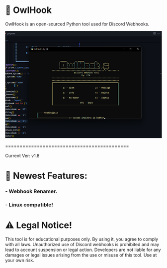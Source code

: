 # 🦉 OwlHook
OwlHook is an open-sourced Python tool used for Discord Webhooks.

![Image Alt](https://github.com/3elk/OwlHook/blob/5e62890d70916f518480f5fb796d289af1143be1/Screenshot%202025-03-04%20195602.png)

===========================================

Current Ver: v1.8

# 📃 Newest Features:

### - Webhook Renamer.
### - Linux compatible!

# ⚠️ Legal Notice!

This tool is for educational purposes only. By using it, you agree to comply with all laws. Unauthorized use of Discord webhooks is prohibited and may lead to account suspension or legal action.
Developers are not liable for any damages or legal issues arising from the use or misuse of this tool. Use at your own risk.
